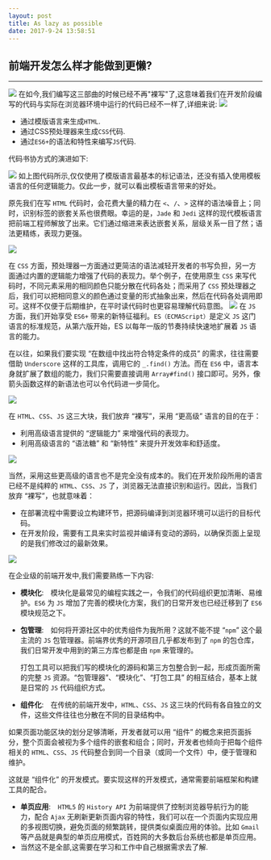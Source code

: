 ```yaml
---
layout: post
title: As lazy as possible
date: 2017-9-24 13:58:51
---
```

## 前端开发怎么样才能做到更懒?
---
![](/assets/article/2017-09-27_01.png)
在如今,我们编写这三部曲的时候已经不再"裸写"了,这意味着我们在开发阶段编写的代码与实际在浏览器环境中运行的代码已经不一样了,详细来说:
![](/assets/article/2017-09-27_02.png)

- 通过模版语言来生成```HTML```.
- 通过CSS预处理器来生成```CSS```代码.
- 通过```ES6+```的语法和特性来编写```JS```代码.

代码书协方式的演进如下:

![](/assets/article/2017-09-27_03.png)
如上图代码所示,仅仅使用了模版语言最基本的标记语法，还没有插入使用模板语言的任何逻辑能力。仅此一步，就可以看出模板语言带来的好处。

原先我们在写 ```HTML``` 代码时，会花费大量的精力在 ```<```、```/```、```>``` 这样的语法噪音上；同时，识别标签的嵌套关系也很费眼。幸运的是，```Jade``` 和 ```Jedi``` 这样的现代模板语言把前端工程师解放了出来。它们通过缩进来表达嵌套关系，层级关系一目了然；语法更精练，表现力更强。


![](/assets/article/2017-09-27_04.png)

在 ```CSS``` 方面，预处理器一方面通过更简洁的语法减轻开发者的书写负担，另一方面通过内置的逻辑能力增强了代码的表现力。举个例子，在使用原生 ```CSS``` 来写代码时，不同元素采用的相同颜色只能分散在代码各处；而采用了 ```CSS``` 预处理器之后，我们可以把相同意义的颜色通过变量的形式抽象出来，然后在代码各处调用即可。这样不仅便于后期维护，在平时读代码时也更容易理解代码意图。
![](/assets/article/2017-09-27_05.png)
在 ```JS``` 方面，我们开始享受 ```ES6+``` 带来的新特征福利。```ES（ECMAScript）```是定义 ```JS``` 这门语言的标准规范，从第六版开始，ES 以每年一版的节奏持续快速地扩展着 ```JS``` 语言的能力。

在以往，如果我们要实现 “在数组中找出符合特定条件的成员” 的需求，往往需要借助 ```Underscore``` 这样的工具库，调用它的 ```_.find()``` 方法。而在 ```ES6``` 中，语言本身就扩展了数组的能力，我们只需要直接调用 ```Array#find()``` 接口即可。另外，像箭头函数这样的新语法也可以令代码进一步简化。

![](/assets/article/2017-09-27_06.png)

在 ```HTML```、```CSS```、```JS``` 这三大块，我们放弃 “裸写”，采用 “更高级” 语言的目的在于：
- 利用高级语言提供的 “逻辑能力” 来增强代码的表现力。
- 利用高级语言的 “语法糖” 和 “新特性” 来提升开发效率和舒适度。

![](/assets/article/2017-09-27_07.png)

当然，采用这些更高级的语言也不是完全没有成本的。我们在开发阶段所用的语言已经不是纯粹的 ```HTML```、```CSS```、```JS``` 了，浏览器无法直接识别和运行。因此，当我们放弃 “裸写”，也就意味着：
- 在部署流程中需要设立构建环节，把源码编译到浏览器环境可以运行的目标代码。
- 在开发阶段，需要有工具来实时监视并编译有变动的源码，以确保页面上呈现的是我们修改过的最新效果。

![](/assets/article/2017-09-27_08.png)


在企业级的前端开发中,我们需要熟练一下内容:
- **模块化**:　模块化是最常见的编程实践之一，令我们的代码组织更加清晰、易维护。```ES6``` 为 ```JS``` 增加了完善的模块化方案，我们的日常开发也已经迁移到了 ```ES6``` 模块规范之下。
- **包管理**:　如何将开源社区中的优秀组件为我所用？这就不能不提 “```npm```” 这个最主流的 ```JS``` 包管理器。前端界优秀的开源项目几乎都发布到了 ```npm``` 的包仓库，我们日常开发中用到的第三方库也都是由 ```npm``` 来管理的。

    打包工具可以把我们写的模块化的源码和第三方包整合到一起，形成页面所需的完整 ```JS``` 资源。“包管理器”、“模块化”、“打包工具” 的相互结合，基本上就是日常的 ```JS``` 代码组织方式。
- **组件化**:　在传统的前端开发中，```HTML```、```CSS```、```JS``` 这三块的代码有各自独立的文件，这些文件往往也分散在不同的目录结构中。

如果页面功能区块的划分足够清晰，开发者就可以用 “组件” 的概念来把页面拆分，整个页面会被视为多个组件的嵌套和组合；同时，开发者也倾向于把每个组件相关的 ```HTML```、```CSS```、```JS``` 代码整合到同一个目录（或同一个文件）中，便于管理和维护。

这就是 “组件化” 的开发模式。要实现这样的开发模式，通常需要前端框架和构建工具的配合。
- **单页应用**:　```HTML5``` 的 ```History API``` 为前端提供了控制浏览器导航行为的能力，配合 ```Ajax``` 无刷新更新页面内容的特性，我们可以在一个页面内实现应用的多视图切换，避免页面的频繁跳转，提供类似桌面应用的体验。比如 ```Gmail``` 等产品就是典型的单页应用模式，百姓网的大多数后台系统也都是单页应用。
- 当然这不是全部,这需要在学习和工作中自己根据需求去了解.

> 